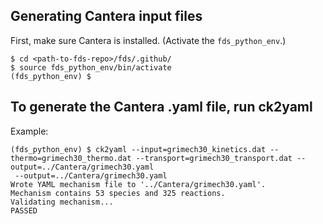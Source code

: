 ## Generating Cantera input files

First, make sure Cantera is installed.  (Activate the `fds_python_env`.)

```
$ cd <path-to-fds-repo>/fds/.github/
$ source fds_python_env/bin/activate
(fds_python_env) $
```

## To generate the Cantera .yaml file, run ck2yaml

Example:

```
(fds_python_env) $ ck2yaml --input=grimech30_kinetics.dat --thermo=grimech30_thermo.dat --transport=grimech30_transport.dat --output=../Cantera/grimech30.yaml
 --output=../Cantera/grimech30.yaml
Wrote YAML mechanism file to '../Cantera/grimech30.yaml'.
Mechanism contains 53 species and 325 reactions.
Validating mechanism...
PASSED
```